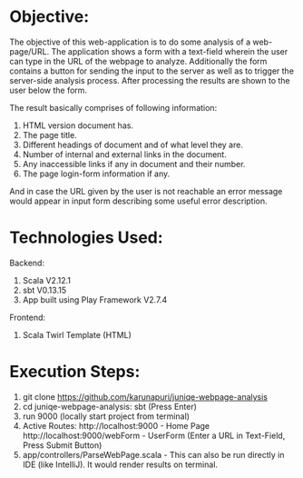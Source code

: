 # Objective:

The objective of this web-application is to do some analysis of a web-page/URL. The application shows a form with a text-field wherein the user can type in the URL of the webpage to analyze. Additionally the form contains a button for sending the input to the server as well as to trigger the server-side analysis process. After processing the results are shown to the user below the form.

The result basically comprises of following information:

1. HTML version document has.
2. The page title.
3. Different headings of document and of what level they are.
4. Number of internal and external links in the document.
5. Any inaccessible links if any in document and their number.
6. The page login-form information if any.

And in case the URL given by the user is not reachable an error message would appear in input form describing some useful error description.

# Technologies Used:

Backend:
1. Scala V2.12.1
2. sbt V0.13.15
3. App built using Play Framework V2.7.4

Frontend:
1. Scala Twirl Template (HTML)

# Execution Steps:
1. git clone https://github.com/karunapuri/juniqe-webpage-analysis
2. cd juniqe-webpage-analysis: sbt (Press Enter)
3. run 9000 (locally start project from terminal)
4. Active Routes:
		http://localhost:9000 - Home Page
		http://localhost:9000/webForm - UserForm (Enter a URL in Text-Field, Press Submit Button) 
5. app/controllers/ParseWebPage.scala - This can also be run directly in IDE (like IntelliJ). It  would render results on terminal.



